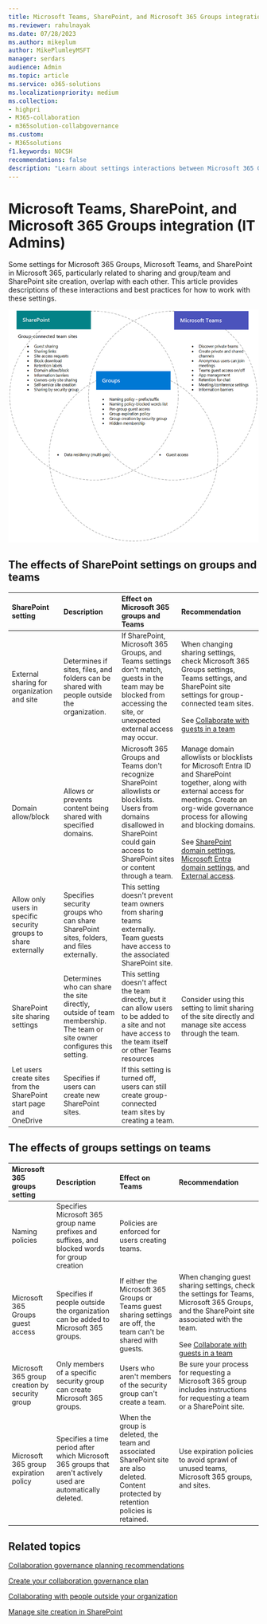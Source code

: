 ```yaml
---
title: Microsoft Teams, SharePoint, and Microsoft 365 Groups integration (IT Admins)
ms.reviewer: rahulnayak
ms.date: 07/28/2023
ms.author: mikeplum
author: MikePlumleyMSFT
manager: serdars
audience: Admin
ms.topic: article
ms.service: o365-solutions
ms.localizationpriority: medium
ms.collection: 
- highpri
- M365-collaboration
- m365solution-collabgovernance
ms.custom: 
- M365solutions
f1.keywords: NOCSH
recommendations: false
description: "Learn about settings interactions between Microsoft 365 Groups, Teams and SharePoint"
---
```


# Microsoft Teams, SharePoint, and Microsoft 365 Groups integration (IT Admins)

Some settings for Microsoft 365 Groups, Microsoft Teams, and SharePoint in Microsoft 365, particularly related to sharing and group/team and SharePoint site creation, overlap with each other. This article provides descriptions of these interactions and best practices for how to work with these settings.

![Venn diagram of SharePoint, Teams, and groups features.](../media/teams-groups-sharepoint-venn.png)

## The effects of SharePoint settings on groups and teams

|SharePoint setting|Description|Effect on Microsoft 365 groups and Teams|Recommendation|
|:-----------------|:----------|:---------------------------------------|:-------------|
|External sharing for organization and site|Determines if sites, files, and folders can be shared with people outside the organization.|If SharePoint, Microsoft 365 Groups, and Teams settings don't match, guests in the team may be blocked from accessing the site, or unexpected external access may occur.|When changing sharing settings, check Microsoft 365 Groups settings, Teams settings, and SharePoint site settings for group-connected team sites.<br><br> See [Collaborate with guests in a team](/microsoft-365/solutions/collaborate-as-team)|
|Domain allow/block|Allows or prevents content being shared with specified domains.|Microsoft 365 Groups and Teams don't recognize SharePoint allowlists or blocklists. Users from domains disallowed in SharePoint could gain access to SharePoint sites or content through a team.|Manage domain allowlists or blocklists for Microsoft Entra ID and SharePoint together, along with external access for meetings. Create an org-wide governance process for allowing and blocking domains.<br><br>See [SharePoint domain settings](/sharepoint/restricted-domains-sharing), [Microsoft Entra domain settings](/azure/active-directory/b2b/allow-deny-list), and [External access](/microsoftteams/trusted-organizations-external-meetings-chat).|
|Allow only users in specific security groups to share externally|Specifies security groups who can share SharePoint sites, folders, and files externally.|This setting doesn't prevent team owners from sharing teams externally. Team guests have access to the associated SharePoint site.||
|SharePoint site sharing settings|Determines who can share the site directly, outside of team membership. The team or site owner configures this setting.|This setting doesn't affect the team directly, but it can allow users to be added to a site and not have access to the team itself or other Teams resources|Consider using this setting to limit sharing of the site directly and manage site access through the team.|
|Let users create sites from the SharePoint start page and OneDrive|Specifies if users can create new SharePoint sites.|If this setting is turned off, users can still create group-connected team sites by creating a team.||

## The effects of groups settings on teams

|Microsoft 365 groups setting|Description|Effect on Teams|Recommendation|
|:---------------------------|:----------|:--------------|:-------------|
|Naming policies|Specifies Microsoft 365 group name prefixes and suffixes, and blocked words for group creation|Policies are enforced for users creating teams.||
|Microsoft 365 Groups guest access|Specifies if people outside the organization can be added to Microsoft 365 groups.|If either the Microsoft 365 Groups or Teams guest sharing settings are off, the team can't be shared with guests.|When changing guest sharing settings, check the settings for Teams, Microsoft 365 Groups, and the SharePoint site associated with the team.<br><br> See [Collaborate with guests in a team](/microsoft-365/solutions/collaborate-as-team)|
|Microsoft 365 group creation by security group|Only members of a specific security group can create Microsoft 365 groups.|Users who aren't members of the security group can't create a team.|Be sure your process for requesting a Microsoft 365 group includes instructions for requesting a team or a SharePoint site.|
|Microsoft 365 group expiration policy|Specifies a time period after which Microsoft 365 groups that aren't actively used are automatically deleted.|When the group is deleted, the team and associated SharePoint site are also deleted. Content protected by retention policies is retained.|Use expiration policies to avoid sprawl of unused teams, Microsoft 365 groups, and sites.|

## Related topics

[Collaboration governance planning recommendations](collaboration-governance-overview.md#collaboration-governance-planning-recommendations)

[Create your collaboration governance plan](collaboration-governance-first.md)

[Collaborating with people outside your organization](./collaborate-with-people-outside-your-organization.md)

[Manage site creation in SharePoint](/sharepoint/manage-site-creation)

